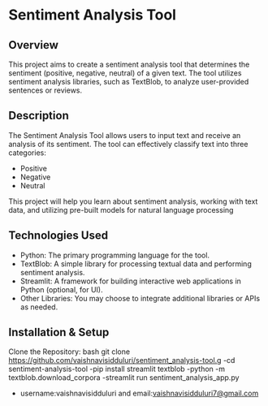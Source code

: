 # Sentiment Analysis Tool

## Overview

This project aims to create a sentiment analysis tool that determines the sentiment (positive, negative, neutral) of a given text. The tool utilizes sentiment analysis libraries, such as TextBlob, to analyze user-provided sentences or reviews.

## Description

The Sentiment Analysis Tool allows users to input text and receive an analysis of its sentiment. The tool can effectively classify text into three categories:

- Positive
- Negative
- Neutral

This project will help you learn about sentiment analysis, working with text data, and utilizing pre-built models for natural language processing

## Technologies Used

- Python: The primary programming language for the tool.
- TextBlob: A simple library for processing textual data and performing sentiment analysis.
- Streamlit: A framework for building interactive web applications in Python (optional, for UI).
- Other Libraries: You may choose to integrate additional libraries or APIs as needed.

## Installation & Setup

   Clone the Repository:
   bash
   git clone  https://github.com/vaishnavisidduluri/sentiment_analysis-tool.g
   -cd sentiment-analysis-tool
   -pip install streamlit textblob
   -python -m textblob.download_corpora
   -streamlit run sentiment_analysis_app.py

   

- username:vaishnavisidduluri and email:vaishnavisidduluri7@gmail.com
  

